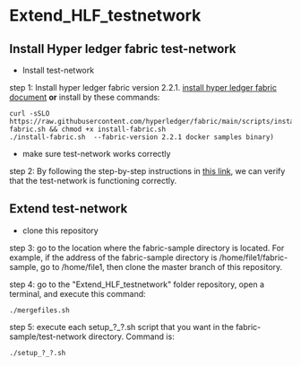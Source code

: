 # Extend_HLF_testnetwork
## Install Hyper ledger fabric test-network
- Install test-network
  
step 1: Install hyper ledger fabric version 2.2.1.
[install hyper ledger fabric document](https://hyperledger-fabric.readthedocs.io/en/latest/install.html) **or** install by these commands:

~~~
curl -sSLO https://raw.githubusercontent.com/hyperledger/fabric/main/scripts/install-fabric.sh && chmod +x install-fabric.sh
./install-fabric.sh  --fabric-version 2.2.1 docker samples binary)
~~~
- make sure test-network works correctly
  
step 2: By following the step-by-step instructions in [this link](https://hyperledger-fabric.readthedocs.io/en/latest/test_network.html#using-the-fabric-test-network ), we can verify that the test-network is functioning correctly.
## Extend test-network
- clone this repository
  
step 3: go to the location where the fabric-sample directory is located. For example, if the address of the fabric-sample directory is /home/file1/fabric-sample, go to /home/file1, then clone the master branch of this repository.

step 4: go to the "Extend_HLF_testnetwork" folder repository, open a terminal, and execute this command:
~~~
./mergefiles.sh
~~~

step 5: execute each setup_?_?.sh script that you want in the fabric-sample/test-network directory. Command is: 
~~~
./setup_?_?.sh
~~~






